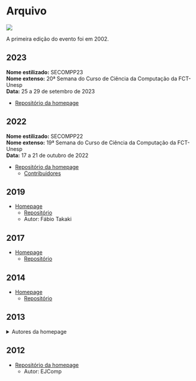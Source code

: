 # Arquivo

![](/secompp/history-logo.png)

A primeira edição do evento foi em 2002.

## 2023

**Nome estilizado:** SECOMPP23  
**Nome extenso:** 20ª Semana do Curso de Ciência da Computação da FCT-Unesp  
**Data:** 25 a 29 de setembro de 2023

- [Repositório da homepage](https://github.com/cacic-fct/secompp-site/tree/2023.0.3)

## 2022

**Nome estilizado:** SECOMPP22  
**Nome extenso:** 19ª Semana do Curso de Ciência da Computação da FCT-Unesp  
**Data:** 17 a 21 de outubro de 2022

- [Repositório da homepage](https://github.com/cacic-fct/secompp-site-2022)
  - [Contribuidores](https://github.com/cacic-fct/secompp-site-2022/graphs/contributors)

## 2019

- [Homepage](https://cacic-fct.github.io/secompp-site-2019/)
  - [Repositório](https://github.com/cacic-fct/secompp-site-2019)
  - Autor: Fábio Takaki

## 2017

- [Homepage](https://cacic-fct.github.io/secompp-site-2017/)
  - [Repositório](https://github.com/cacic-fct/secompp-site-2017)

## 2014

- [Homepage](https://cacic-fct.github.io/secompp-site-2014/)
  - [Repositório](https://github.com/cacic-fct/secompp-site-2014)

## 2013

<details>
 <summary>Autores da homepage</summary>

```
/* TEAM */
	Chef:Celso Olivete Junior
	Contact: olivete@fct.unesp.br
	From:Presidente Prudente, S„o Paulo, Brazil

    Developer:Gabriel Spadon de Souza
    Contact: gabriel.spadon@hotmail.com
    From:Presidente Prudente, S„o Paulo, Brazil

    Developer:Gustavo da Mota Ramos
    Contact: gustavodm.ramos@gmail.com
    From:Presidente Prudente, S„o Paulo, Brazil

/_ SITE _/
Last update:15/08/2013
Language: Portuguese (Brazil)
Doctype:HTML5
IDE: Sublime Text, Notepad++, FileZilla

```

\[sic\]

</details>

## 2012

- [Repositório da homepage](https://github.com/cacic-fct/secompp-site-2012/)
  - Autor: EJComp
